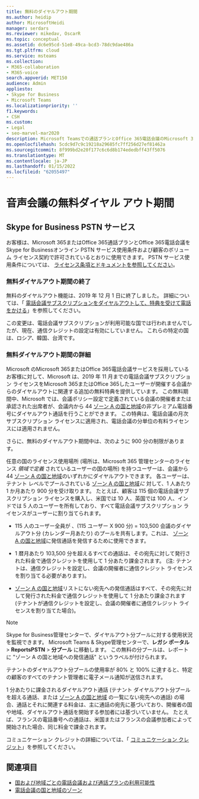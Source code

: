 ```yaml
---
title: 無料のダイヤルアウト期間
ms.author: heidip
author: MicrosoftHeidi
manager: serdars
ms.reviewer: mikedav, OscarR
ms.topic: conceptual
ms.assetid: dc6e95cd-51e8-49ca-bcd3-78dc9dae486a
ms.tgt.pltfrm: cloud
ms.service: msteams
ms.collection:
- M365-collaboration
- M365-voice
search.appverid: MET150
audience: Admin
appliesto:
- Skype for Business
- Microsoft Teams
ms.localizationpriority: ''
f1.keywords:
- CSH
ms.custom:
- Legal
- seo-marvel-mar2020
description: Microsoft Teamsでの通話プランとOffice 365電話会議のMicrosoft 365またはOffice 365の無料ダイヤルアウト期間について説明します。
ms.openlocfilehash: 5cdc9d7c9c19218a29685fc7ff256d27ef81462a
ms.sourcegitcommit: 8f999bd2e20f177c6c6d8b174ededbff43ff5076
ms.translationtype: MT
ms.contentlocale: ja-JP
ms.lasthandoff: 01/15/2022
ms.locfileid: "62055497"
---
```

# <a name="audio-conferencing-complimentary-dial-out-period"></a>音声会議の無料ダイヤル アウト期間

## <a name="skype-for-business-pstn-services"></a>Skype for Business PSTN サービス

お客様は、Microsoft 365またはOffice 365通話プランとOffice 365電話会議をSkype for Businessオンライン PSTN サービス使用条件および顧客のボリューム ライセンス契約で許可されているとおりに使用できます。 PSTN サービス使用条件については、 [ライセンス条項とドキュメントを参照してください](http://www.microsoftvolumelicensing.com/DocumentSearch.aspx?Mode=2&amp;Keyword=PSTN)。
  
### <a name="end-of-complimentary-dial-out-period"></a>無料ダイヤルアウト期間の終了

無料のダイヤルアウト機能は、2019 年 12 月 1 日に終了しました。 詳細については、「 [電話会議サブスクリプションをダイヤルアウトして、特典を受けて電話をかける](audio-conferencing-subscription-dial-out.md)」を参照してください。

この変更は、電話会議サブスクリプションが利用可能な国では行われませんでしたが、現在、通信クレジットの設定は有効にしていません。 これらの特定の国は、ロシア、韓国、台湾です。

### <a name="complimentary-dial-out-period-details"></a>無料ダイヤルアウト期間の詳細

Microsoft のMicrosoft 365またはOffice 365電話会議サービスを採用しているお客様に対して、Microsoft は、2019 年 11 月までの電話会議サブスクリプション ライセンスをMicrosoft 365またはOffice 365したユーザーが開催する会議からのダイヤルアウトに関連する追加の無料特典を提供しています。 この無料期間中、Microsoft では、会議ポリシー設定で定義されている会議の開催者または承認された出席者が、会議内から 44 [ゾーン A の国と地域](audio-conferencing-zones.md)の非プレミアム電話番号にダイヤルアウト通話を行うことができます。 この特典は、電話会議の月次サブスクリプション ライセンスに適用され、電話会議の分単位の有料ライセンスには適用されません。

さらに、無料のダイヤルアウト期間中は、次のように 900 分の制限があります。

任意の国のライセンス使用場所 (場所は、Microsoft 365 管理センターのライセンス _領域で定義_ されているユーザーの国の場所) を持つユーザーは、会議から 44 [ゾーン A の国と地域](audio-conferencing-zones.md)のいずれかにダイヤルアウトできます。 各ユーザーは、テナント レベルでプールされている [ゾーン A の国と地域](audio-conferencing-zones.md)_に_ 対して、1 人あたり 1 か月あたり 900 分を受け取ります。 たとえば、顧客は 115 個の電話会議サブスクリプション ライセンスを購入し、米国では 10 人、英国では 100 人、インドでは 5 人のユーザーを所有しており、すべて電話会議サブスクリプション ライセンスがユーザーに割り当てられます。

- 115 人のユーザー全員が 、(115 ユーザー X 900 分) = 103,500 会議のダイヤルアウト分 (カレンダー月あたり) のプールを共有します。これは、 [ゾーン A の国と地域](audio-conferencing-zones.md)に発信通話を発信するために使用できます。

- 1 暦月あたり 103,500 分を超えるすべての通話は、その宛先に対して発行された料金で通信クレジットを使用して 1 分あたり課金されます。 (注: テナントは、通信クレジットを設定し、会議の開催者に通信クレジット ライセンスを割り当てる必要があります)。

- [ゾーン A の国と地域](audio-conferencing-zones.md)リストにない宛先への発信通話はすべて、その宛先に対して発行された料金で通信クレジットを使用して 1 分あたり課金されます (テナントが通信クレジットを設定し、会議の開催者に通信クレジット ライセンスを割り当てた場合)。

> [!NOTE]
> Skype for Business管理センターで、ダイヤルアウト分プールに対する使用状況を監視できます。 Microsoft Teams & Skype管理センターで、**レガシ ポータル** > **ReportsPSTN** >  **分プール** に移動します。 この無料の分プールは、レポートに "ゾーン A の国と地域への発信通話" というラベルが付けられます。

テナントのダイヤルアウト分プールの使用率が 80% と 100% に達すると、特定の顧客のすべてのテナント管理者に電子メール通知が送信されます。

1 分あたりに課金されるダイヤルアウト通話 (テナント ダイヤルアウト分プールを超える通話、または [ゾーン A の国と地域](audio-conferencing-zones.md) の一覧にない宛先への通話) の場合、通話とそれに関連する料金は、主に通話の宛先に基づいており、開催者の国や地域、ダイヤルアウト通話を開始する参加者には基づいていません。 たとえば、フランスの電話番号への通話は、米国またはフランスの会議参加者によって開始された場合、同じ料金で課金されます。

コミュニケーション クレジットの詳細については、「 [コミュニケーション クレジット](what-are-communications-credits.md)」を参照してください。

## <a name="related-topics"></a>関連項目

- [国および地域ごとの電話会議および通話プランの利用可能性](country-and-region-availability-for-audio-conferencing-and-calling-plans/country-and-region-availability-for-audio-conferencing-and-calling-plans.md)
- [電話会議の国と地域のゾーン](audio-conferencing-zones.md)
